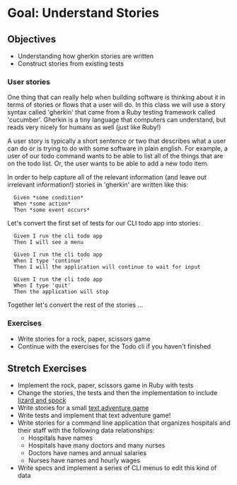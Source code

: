 # Goal: Understand Stories

## Objectives
* Understanding how gherkin stories are written
* Construct stories from existing tests

### User stories
One thing that can really help when building software is thinking about it in
terms of stories or flows that a user will do. In this class we will use a story
syntax called 'gherkin' that came from a Ruby testing framework called 'cucumber'.
Gherkin is a tiny language that computers can understand, but reads very nicely
for humans as well (just like Ruby!)

A user story is typically a short sentence or two that describes what
a user can do or is trying to do with some software in plain english.
For example, a user of our todo command wants to be able to list all of the
things that are on the todo list. Or, the user wants to be able to add a new
todo item.

In order to help capture all of the relevant information (and leave out
irrelevant information!) stories in 'gherkin' are written like this:

```gherkin
  Given *some condition*
  When *some action*
  Then *some event occurs*
```

Let's convert the first set of tests for our CLI todo app into
stories:

```gherkin
  Given I run the cli todo app
  Then I will see a menu
```

```gherkin
  Given I run the cli todo app
  When I type 'continue'
  Then I will the application will continue to wait for input
```

```gherkin
  Given I run the cli todo app
  When I type 'quit'
  Then the application will stop
```

Together let's convert the rest of the stories ...


### Exercises
* Write stories for a rock, paper, scissors game
* Continue with the exercises for the Todo cli if you haven't finished

## Stretch Exercises
* Implement the rock, paper, scissors game in Ruby with tests
* Change the stories, the tests and then the implementation to include [lizard and spock](http://en.wikipedia.org/wiki/Rock-paper-scissors-lizard-Spock)
* Write stories for a small [text adventure game](http://en.wikipedia.org/wiki/Interactive_fiction)
* Write tests and implement that text adventure game!
* Write stories for a command line application that organizes hospitals and their staff
with the following data relationships:
  * Hospitals have names
  * Hospitals have many doctors and many nurses
  * Doctors have names and annual salaries
  * Nurses have names and hourly wages
* Write specs and implement a series of CLI menus to edit this kind of data
